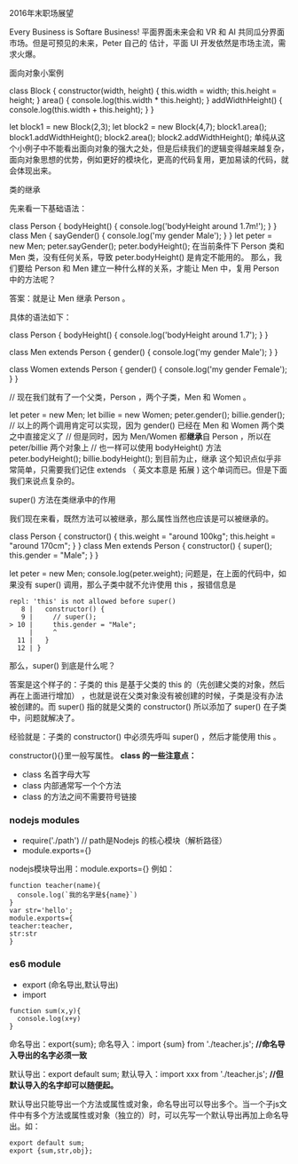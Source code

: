 2016年末职场展望

Every Business is Softare Business!
平面界面未来会和 VR 和 AI 共同瓜分界面市场。但是可预见的未来，Peter 自己的 估计，平面 UI 开发依然是市场主流，需求火爆。

面向对象小案例

class Block {
  constructor(width, height) {
    this.width = width;
    this.height = height;
  }
  area() {
    console.log(this.width * this.height);
  }
  addWidthHeight() {
    console.log(this.width + this.height);
  }
}

let block1 = new Block(2,3);
let block2 = new Block(4,7);
block1.area();
block1.addWidthHeight();
block2.area();
block2.addWidthHeight();
单纯从这个小例子中不能看出面向对象的强大之处，但是后续我们的逻辑变得越来越复杂， 面向对象思想的优势，例如更好的模块化，更高的代码复用，更加易读的代码，就会体现出来。

类的继承

先来看一下基础语法：

class Person {
  bodyHeight() {
    console.log('bodyHeight around 1.7m!');
  }
}
class Men {
  sayGender() {
    console.log('my gender Male');
  }
}
let peter = new Men;
peter.sayGender();
peter.bodyHeight();
在当前条件下 Person 类和 Men 类，没有任何关系，导致 peter.bodyHeight() 是肯定不能用的。 那么，我们要给 Person 和 Men 建立一种什么样的关系，才能让 Men 中，复用 Person 中的方法呢？

答案：就是让 Men 继承 Person 。

具体的语法如下：

class Person {
  bodyHeight() {
    console.log('bodyHeight around 1.7');
  }
}

class Men extends Person {
  gender() {
    console.log('my gender Male');
  }
}

class Women extends Person {
  gender() {
    console.log('my gender Female');
  }
}

// 现在我们就有了一个父类，Person ，两个子类，Men 和 Women 。

let peter = new Men;
let billie = new Women;
peter.gender();
billie.gender();
// 以上的两个调用肯定可以实现，因为 gender() 已经在 Men 和 Women 两个类之中直接定义了
// 但是同时，因为 Men/Women 都**继承**自 Person ，所以在 peter/billie 两个对象上
// 也一样可以使用 bodyHeight() 方法
peter.bodyHeight();
billie.bodyHeight();
到目前为止，继承 这个知识点似乎非常简单，只需要我们记住 extends （ 英文本意是 拓展 ) 这个单词而已。但是下面我们来说点复杂的。

super() 方法在类继承中的作用

我们现在来看，既然方法可以被继承，那么属性当然也应该是可以被继承的。

class Person {
  constructor() {
    this.weight = "around 100kg";
    this.height = "around 170cm";
  }
}
class Men extends Person {
  constructor() {
    super();
    this.gender = "Male";
  }
}

let peter = new Men;
console.log(peter.weight);
问题是，在上面的代码中，如果没有 super() 调用，那么子类中就不允许使用 this ，报错信息是

```
repl: 'this' is not allowed before super()
   8 |   constructor() {
   9 |     // super();
> 10 |     this.gender = "Male";
     |     ^
  11 |   }
  12 | }
```


那么，super() 到底是什么呢？

答案是这个样子的：子类的 this 是基于父类的 this 的（先创建父类的对象，然后再在上面进行增加） ，也就是说在父类对象没有被创建的时候，子类是没有办法被创建的。而 super() 指的就是父类的 constructor() 所以添加了 super() 在子类中，问题就解决了。

经验就是：子类的 constructor() 中必须先呼叫 super() ，然后才能使用 this 。


constructor(){}里一般写属性。
**class 的一些注意点：**

- class 名首字母大写
- class 内部通常写一个个方法
- class 的方法之间不需要符号链接

###  nodejs modules

- require('./path')     // path是Nodejs 的核心模块（解析路径）
- module.exports={}

nodejs模块导出用：module.exports={}
  例如：
  ```
  function teacher(name){
    console.log(`我的名字是${name}`)
  }
  var str='hello';
  module.exports={
  teacher:teacher,
  str:str                                       
  }
  ```


### es6 module

- export (命名导出,默认导出)
- import

```
function sum(x,y){
  console.log(x+y)
}
```
命名导出：export{sum};
命名导入：import {sum} from './teacher.js';   **//命名导入导出的名字必须一致**

默认导出：export default sum;
默认导入：import xxx from './teacher.js';    **//但默认导入的名字却可以随便起。**

默认导出只能导出一个方法或属性或对象，命名导出可以导出多个。当一个子js文件中有多个方法或属性或对象（独立的）时，可以先写一个默认导出再加上命名导出。如：
```
export default sum;
export {sum,str,obj};
```
